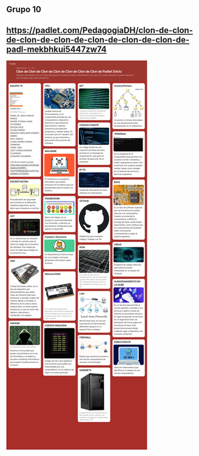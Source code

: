 # 
## Grupo 10
## https://padlet.com/PedagogiaDH/clon-de-clon-de-clon-de-clon-de-clon-de-clon-de-clon-de-padl-mekbhkui5447zw74
![Design](padlet-mekbhkui5447zw74.png)